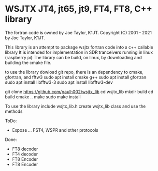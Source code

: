 # WSJTX JT4, jt65, jt9, FT4, FT8, C++ library
The fortran code is owned by Joe Taylor, K1JT.
Copyright (C) 2001 - 2021 by Joe Taylor, K1JT.

This library is an attempt to package wsjtx fortran code into a c++ callable library
It is intended for implementation in SDR tranceivers running in linux (raspberry pi)
The library can be build, on linux, by downloading and building the cmake file.

to use the library dowload git repo, there is an dependency to cmake, gfortran, and fftw3
sudo apt install cmake g++
sudo apt install gfortran
sudo apt install libfftw3-3
sudo apt install libfftw3-dev

git clone https://github.com/paulh002/wsjtx_lib
cd wsjtx_lib
mkdir build
cd build
cmake ..
make
sudo make install

To use the library 
include wsjtx_lib.h
create wsjtx_lib class and use the methods

ToDo:
- Expose ... FST4, WSPR and other protocols

Done:
- FT8 decoder
- FT4 decoder
- FT8 Encoder
- FT8 Encoder